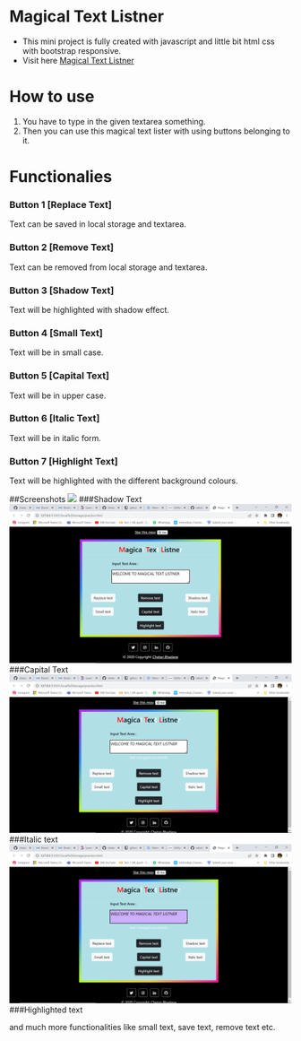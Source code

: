 # Magical Text Listner

- This mini project is fully created with javascript and little bit html css with bootstrap responsive.
- Visit here <a href="https://chetandsbhadane.github.io/MagicalTextListner/">Magical Text Listner</a>

# How to use
1. You have to type in the given textarea something.
2. Then you can use this magical text lister with using buttons belonging to it.

# Functionalies
### Button 1 [Replace Text]
Text can be saved in local storage and textarea.

### Button 2 [Remove Text]
Text can be removed from local storage and textarea.

### Button 3 [Shadow Text]
Text will be highlighted with shadow effect.

### Button 4 [Small Text]
Text will be in small case.

### Button 5 [Capital Text]
Text will be in upper case.

### Button 6 [Italic Text]
Text will be in italic form.

### Button 7 [Highlight Text]
Text will be highlighted with the different background colours.

##Screenshots
<img src='screenshots/ss1.'>
###Shadow Text
<img src='screenshots/ss2.png'>
###Capital Text
<img src='screenshots/ss3.png'>
###Italic text
<img src='screenshots/ss4.png'>
###Highlighted text

and much more functionalities like small text, save text, remove text etc.
